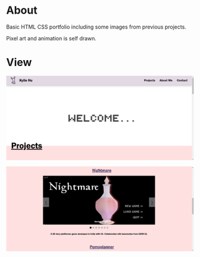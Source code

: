 # About
Basic HTML CSS portfolio including some images from previous projects.

Pixel art and animation is self drawn.

# View
![portfolio header preview](./assets/preview.png)

![project image preview](./assets/preview2.png)